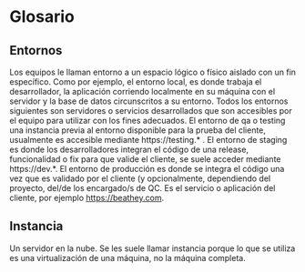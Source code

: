<!-- TITLE: Glosario -->
<!-- SUBTITLE: Terminología técnica -->

# Glosario
## Entornos
Los equipos le llaman entorno a un espacio lógico o físico aislado con un fin específico. Como por ejemplo, el entorno local, es donde trabaja el desarrollador, la aplicación corriendo localmente en su máquina con el servidor y la base de datos circunscritos a su entorno.
Todos los entornos siguientes son servidores o servicios desarrollados que son accesibles por el equipo para utilizar con los fines adecuados.
El entorno de qa o testing una instancia previa al entorno disponible para la prueba del cliente, usualmente es accesible mediante https://testing.* .
El entorno de staging es donde los desarrolladores integran el código de una release, funcionalidad o fix para que valide el cliente, se suele acceder mediante https://dev.*.
El entorno de producción es donde se integra el código una vez que es validado por el cliente (y opcionalmente, dependiendo del proyecto, del/de los encargado/s de QC. Es el servicio o aplicación del cliente, por ejemplo https://beathey.com.
## Instancia
Un servidor en la nube. Se les suele llamar instancia porque lo que se utiliza es una virtualización de una máquina, no la máquina completa.
